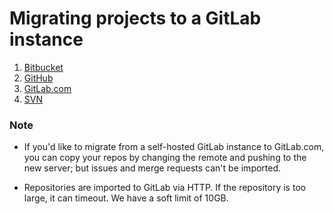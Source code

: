 # Migrating projects to a GitLab instance

1. [Bitbucket](import_projects_from_bitbucket.md)
2. [GitHub](import_projects_from_github.md)
3. [GitLab.com](import_projects_from_gitlab_com.md)
4. [SVN](migrating_from_svn.md)

### Note
* If you'd like to migrate from a self-hosted GitLab instance to GitLab.com, you can copy your repos by changing the remote and pushing to the new server; but issues and merge requests can't be imported.

* Repositories are imported to GitLab via HTTP. 
If the repository is too large, it can timeout. We have a soft limit of 10GB.
